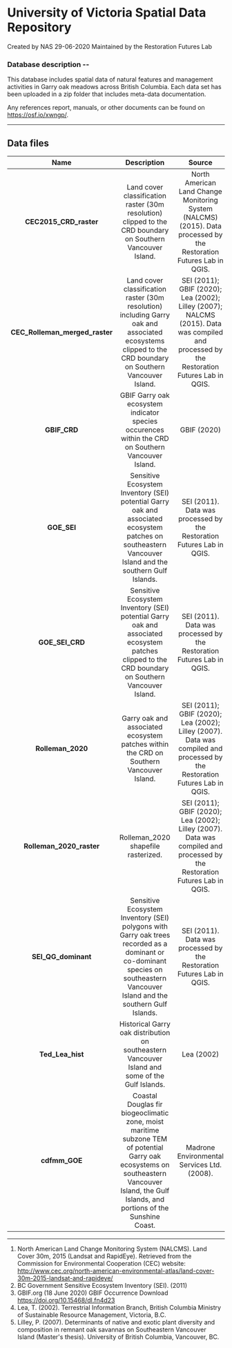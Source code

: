 # University of Victoria Spatial Data Repository

Created by NAS 29-06-2020
Maintained by the Restoration Futures Lab

### Database description --

This database includes spatial data of natural features and management activities in Garry oak meadows across British Columbia. Each data set has been uploaded in a zip folder that includes meta-data documentation.

Any references report, manuals, or other documents can be found on https://osf.io/xwngp/. 
*** 

## Data files

| Name | Description | Source | Extensions |
| :---: | :---: | :---: | :--- |
| <b>CEC2015_CRD_raster</b> | Land cover classification raster (30m resolution) clipped to the CRD boundary on Southern Vancouver Island. | North American Land Change Monitoring System (NALCMS)(2015). Data processed by the Restoration Futures Lab in QGIS. | pdf, zip |
| <b>CEC_Rolleman_merged_raster<b> | Land cover classification raster (30m resolution) including Garry oak and associated ecosystems clipped to the CRD boundary on Southern Vancouver Island. | SEI (2011); GBIF (2020); Lea (2002); Lilley (2007); NALCMS (2015). Data was compiled and processed by the Restoration Futures Lab in QGIS. | pdf, zip |
| <b>GBIF_CRD<b> | GBIF Garry oak ecosystem indicator species occurences within the CRD on Southern Vancouver Island. | GBIF (2020)| pdf, zip |
| <b>GOE_SEI<b> | Sensitive Ecosystem Inventory (SEI) potential Garry oak and associated ecosystem patches on southeastern Vancouver Island and the southern Gulf Islands. | SEI (2011). Data was processed by the Restoration Futures Lab in QGIS.| pdf, zip |
| <b>GOE_SEI_CRD<b> | Sensitive Ecosystem Inventory (SEI) potential Garry oak and associated ecosystem patches clipped to the CRD boundary on Southern Vancouver Island. | SEI (2011). Data was processed by the Restoration Futures Lab in QGIS. | pdf, zip |
| <b>Rolleman_2020<b> | Garry oak and associated ecosystem patches within the CRD on Southern Vancouver Island. | SEI (2011); GBIF (2020); Lea (2002); Lilley (2007). Data was compiled and processed by the Restoration Futures Lab in QGIS. | pdf, zip |
| <b>Rolleman_2020_raster<b> | Rolleman_2020 shapefile rasterized. | SEI (2011); GBIF (2020); Lea (2002); Lilley (2007). Data was compiled and processed by the Restoration Futures Lab in QGIS. | pdf, zip |
| <b>SEI_QG_dominant<b> | Sensitive Ecosystem Inventory (SEI) polygons with Garry oak trees recorded as a dominant or co-dominant species on southeastern Vancouver Island and the southern Gulf Islands. | SEI (2011). Data was processed by the Restoration Futures Lab in QGIS.| pdf, zip |
| <b>Ted_Lea_hist<b> | Historical Garry oak distribution on southeastern Vancouver Island and some of the Gulf Islands. | Lea (2002) | pdf, zip |
| <b>cdfmm_GOE<b> | Coastal Douglas fir biogeoclimatic zone, moist maritime subzone TEM of potential Garry oak ecosystems on southeastern Vancouver Island, the Gulf Islands, and portions of the Sunshine Coast. | Madrone Environmental Services Ltd. (2008). | pdf, zip |
*** 
1. North American Land Change Monitoring System (NALCMS). Land Cover 30m, 2015 (Landsat and RapidEye). Retrieved from the Commission for Environmental Cooperation (CEC) website: http://www.cec.org/north-american-environmental-atlas/land-cover-30m-2015-landsat-and-rapideye/
2. BC Government Sensitive Ecosystem Inventory (SEI). (2011)
3. GBIF.org (18 June 2020) GBIF Occurrence Download https://doi.org/10.15468/dl.fn4d23
4. Lea, T. (2002). Terrestrial Information Branch, British Columbia Ministry of Sustainable Resource Management, Victoria, B.C.
5. Lilley, P. (2007). Determinants of native and exotic plant diversity and composition in remnant oak savannas on Southeastern Vancouver Island (Master's thesis). University of British Columbia, Vancouver, BC.

